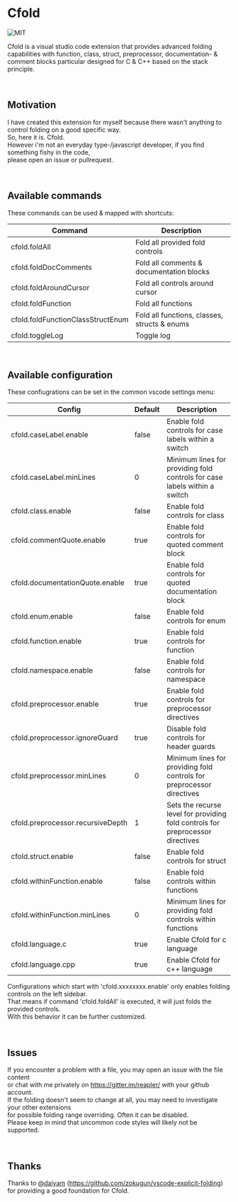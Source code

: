 Cfold
===========

![MIT](https://img.shields.io/badge/license-MIT-blue.svg)

Cfold is a visual studio code extension that provides advanced folding capabilities with function, class, struct, preprocessor, documentation- & comment blocks particular designed for C & C++ based on the stack principle.

<br>

## Motivation

I have created this extension for myself because there wasn't anything to control folding on a good specific way.<br>
So, here it is. Cfold.<br>
However i'm not an everyday type-/javascript developer, if you find something fishy in the code,<br>
please open an issue or pullrequest.

<br>

## Available commands

These commands can be used & mapped with shortcuts:

| Command                           |Description                               |
|-----------------------------------|------------------------------------------|
| cfold.foldAll                     | Fold all provided fold controls |
| cfold.foldDocComments             | Fold all comments & documentation blocks |
| cfold.foldAroundCursor            | Fold all controls around cursor |
| cfold.foldFunction                | Fold all functions |
| cfold.foldFunctionClassStructEnum | Fold all functions, classes, structs & enums |
| cfold.toggleLog                   | Toggle log |

<br>

## Available configuration

These confiugrations can be set in the common vscode settings menu:

| Config                            | Default   |Description                               |
|-----------------------------------|-----------|------------------------------------------|
| cfold.caseLabel.enable            | false     | Enable fold controls for case labels within a switch |
| cfold.caseLabel.minLines          | 0         | Minimum lines for providing fold controls for case labels within a switch |
| cfold.class.enable                | false     | Enable fold controls for class |
| cfold.commentQuote.enable         | true      | Enable fold controls for quoted comment block |
| cfold.documentationQuote.enable   | true      | Enable fold controls for quoted documentation block |
| cfold.enum.enable                 | false     | Enable fold controls for enum |
| cfold.function.enable             | true      | Enable fold controls for function |
| cfold.namespace.enable            | false     | Enable fold controls for namespace |
| cfold.preprocessor.enable         | true      | Enable fold controls for preprocessor directives |
| cfold.preprocessor.ignoreGuard    | true      | Disable fold controls for header guards |
| cfold.preprocessor.minLines       | 0         | Minimum lines for providing fold controls for preprocessor directives |
| cfold.preprocessor.recursiveDepth | 1         | Sets the recurse level for providing fold controls for preprocessor directives |
| cfold.struct.enable               | false     | Enable fold controls for struct |
| cfold.withinFunction.enable       | false     | Enable fold controls within functions |
| cfold.withinFunction.minLines     | 0         | Minimum lines for providing fold controls within functions |
| cfold.language.c                  | true      | Enable Cfold for c language |
| cfold.language.cpp                | true      | Enable Cfold for c++ language |

Configurations which start with 'cfold.xxxxxxxx.enable' only enables folding controls on the left sidebar.<br>
That means if command 'cfold.foldAll' is executed, it will just folds the provided controls.<br>
With this behavior it can be further customized.

<br>

## Issues

If you encounter a problem with a file, you may open an issue with the file content<br>
or chat with me privately on https://gitter.im/reapler/ with your github account.<br>
If the folding doesn't seem to change at all, you may need to investigate your other extensions<br>
for possible folding range overriding. Often it can be disabled.<br>
Please keep in mind that uncommon code styles will likely not be supported.<br>

<br>

## Thanks

Thanks to [@daiyam](https://github.com/daiyam) (https://github.com/zokugun/vscode-explicit-folding) for providing a good foundation for Cfold.<br>